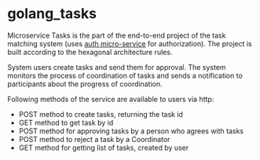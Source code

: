 # golang_tasks


Microservice Tasks is the part of the end-to-end project of the task matching system (uses [auth micro-service](https://github.com/yuliazhelt/golang_auth) for authorization). The project is built according to the hexagonal architecture rules.

System users create tasks and send them for approval. The system monitors the process of coordination of tasks and sends a notification to participants about the progress of coordination.

Following methods of the service are available to users via http:
- POST method to create tasks, returning the task id
- GET method to get task by id
- POST method for approving tasks by a person who agrees with tasks
- POST method to reject a task by a Coordinator
- GET method for getting list of tasks, created by user
